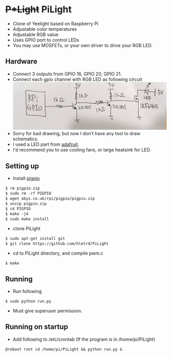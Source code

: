 # <del>P*Light</del> PiLight
* Clone of Yeelight based on Raspberry Pi
* Adjustable color temperatures
* Adjustable RGB value
* Uses GPIO port to control LEDs
 * You may use MOSFETs, or your own driver to drive your RGB LED.

## Hardware
* Connect 3 outputs from GPIO 16, GPIO 20, GPIO 21.
* Connect each gpio channel with RGB LED as following circuit
![circuit](https://github.com/hletrd/PiLight/blob/master/circuit.jpg)
 * Sorry for bad drawing, but now I don't have any tool to draw schematics.
 * I used a LED part from [adafruit](https://www.adafruit.com/product/2524).
  * I'd recommend you to use cooling fans, or large heatsink for LED.

## Setting up
* Install [pigpio](http://abyz.co.uk/rpi/pigpio/)
```
$ rm pigpio.zip
$ sudo rm -rf PIGPIO
$ wget abyz.co.uk/rpi/pigpio/pigpio.zip
$ unzip pigpio.zip
$ cd PIGPIO
$ make -j4
$ sudo make install
```
* clone PiLight
```
$ sudo apt-get install git
$ git clone https://github.com/hletrd/PiLight
```
* cd to PiLight directory, and compile pwm.c
```
$ make
```

## Running
* Run following
```
$ sudo python run.py
```
* Must give superuser permission.

## Running on startup
* Add following to /etc/crontab (If the program is in /home/pi/PiLight)
```
@reboot root cd /home/pi/PiLight && python run.py &
```
